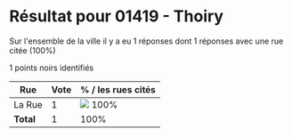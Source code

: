 # Résultat pour 01419 - Thoiry

Sur l'ensemble de la ville il y a eu 1 réponses dont 1 réponses avec une rue citée (100%)

1 points noirs identifiés

| Rue | Vote | % / les rues cités|
|-----|------|-------------------|
| La Rue | 1 | <img src="../../img/bar_100.gif" />&nbsp;100%|
| **Total** | 1 | 100%|
